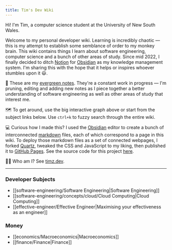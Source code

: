 ```yaml
---
title: Tim's Dev Wiki
---
```


Hi! I'm Tim, a computer science student at the University of New South Wales. 

Welcome to my personal developer wiki. Learning is incredibly chaotic — this is my attempt to establish some semblance of order to my monkey brain. This wiki contains things I learn about software engineering, computer science and a bunch of other areas of study. Since mid 2022, I finally decided to ditch [Notion](https://notion.so/) for [Obsidian](https://obsidian.md/) as my knowledge management system. I'm sharing this with the hope that it helps or inspires whoever stumbles upon it 😃.

🌲 These are my [evergreen notes](https://notes.andymatuschak.org/Evergreen_notes). They're a constant work in progress — I'm pruning, editing and adding new notes as I piece together a better understanding of software engineering as well as other areas of study that interest me.

🗺️ To get around, use the big interactive graph above or start from the subject links below. Use `ctrl+k` to fuzzy search through the entire wiki.

💻 Curious how I made this? I used the [Obsidian](https://obsidian.md/) editor to create a bunch of interconnected [markdown](https://www.markdownguide.org/) files, each of which correspond to a page in this wiki. To deploy those markdown files as a set of connected webpages, I forked <a href="https://github.com/jackyzha0/quartz">Quartz</a>, tweaked the CSS and JavaScript to my liking, then published it to [GitHub Pages](https://pages.github.com/). See the source code for this project <a href="https://github.com/Tymotex/wiki">here</a>.

👨‍💻 Who am I? See [timz.dev](https://timz.dev).

---

### Developer Subjects
- [[software-engineering/Software Engineering|Software Engineering]]
- [[software-engineering/concepts/cloud/Cloud Computing|Cloud Computing]]
- [[effective-engineer/Effective Engineer|Maximising your effectiveness as an engineer]]

### Money
- [[economics/Macroeconomics|Macroeconomics]]
- [[finance/Finance|Finance]]



